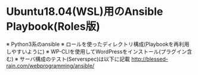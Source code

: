 # Ubuntu18.04(WSL)用のAnsible Playbook(Roles版)
※ Python3系のansible
※ ロールを使ったディレクトリ構成(Playbookを再利用しやすいように)
※ WP-CLIを使用してWordPressをインストール(プラグイン含む)
※ サーバ構成のテスト(Serverspec)は以下に記載
http://blessed-rain.com/webprogramming/ansible/